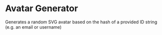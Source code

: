 # Avatar Generator

Generates a random SVG avatar based on the hash of a provided ID string (e.g. an email or username)
